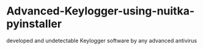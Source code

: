 # Advanced-Keylogger-using-nuitka-pyinstaller
developed and undetectable Keylogger software by any advanced antivirus
